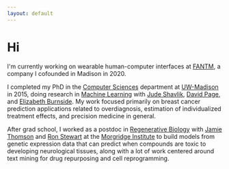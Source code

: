 ```yaml
---
layout: default
---
```


# Hi

I'm currently working on wearable human-computer interfaces at [FANTM](https://www.getfantm.com), a company I cofounded in Madison in 2020.

I completed my PhD in the [Computer Sciences](http://www.cs.wisc.edu) department at [UW-Madison](http://www.wisc.edu) in 2015, doing research in [Machine Learning](http://www.cs.wisc.edu/areas/ai/index.html) with [Jude Shavlik](http://pages.cs.wisc.edu/~shavlik/), [David Page](https://scholars.duke.edu/person/david.page), and [Elizabeth Burnside](https://www.radiology.wisc.edu/profile/elizabeth-burnside-8/). My work focused primarily on breast cancer prediction applications related to overdiagnosis, estimation of individualized treatment effects, and precision medicine in general.

After grad school, I worked as a postdoc in [Regenerative Biology](https://morgridge.org/research/regenerative-biology/) with [Jamie Thomson](https://en.wikipedia.org/wiki/James_Thomson_(cell_biologist)) and [Ron Stewart](https://morgridge.org/profile/ron-stewart/) at the [Morgridge Institute](https://morgridge.org/) to build models from genetic expression data that can predict when compounds are toxic to developing neurological tissues, along with a lot of work centered around text mining for drug repurposing and cell reprogramming.

